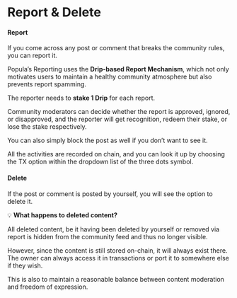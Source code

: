 # Report & Delete

#### Report

If you come across any post or comment that breaks the community rules, you can report it.

Popula’s Reporting uses the **Drip-based Report Mechanism**, which not only motivates users to maintain a healthy community atmosphere but also prevents report spamming.

The reporter needs to **stake 1 Drip** for each report.

Community moderators can decide whether the report is approved, ignored, or disapproved, and the reporter will get recognition, redeem their stake, or lose the stake respectively.

You can also simply block the post as well if you don’t want to see it.

All the activities are recorded on chain, and you can look it up by choosing the TX option within the dropdown list of the three dots symbol.

#### Delete

If the post or comment is posted by yourself, you will see the option to delete it.

💡 **What happens to deleted content?**

All deleted content, be it having been deleted by yourself or removed via report is hidden from the community feed and thus no longer visible.

However, since the content is still stored on-chain, it will always exist there. The owner can always access it in transactions or port it to somewhere else if they wish.

This is also to maintain a reasonable balance between content moderation and freedom of expression.
